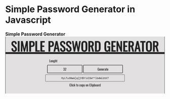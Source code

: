 # Simple Password Generator in Javascript
**Simple Password Generator**
![Screenshot](screenshot.png)
